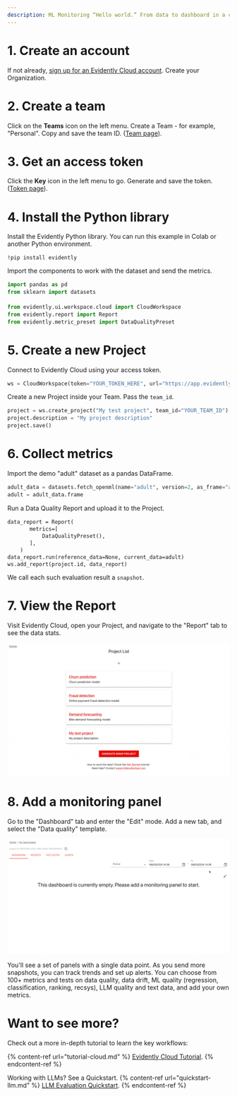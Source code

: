 ```yaml
---
description: ML Monitoring “Hello world.” From data to dashboard in a couple of minutes. 
---
```


# 1. Create an account  

If not already, [sign up for an Evidently Cloud account](https://app.evidently.cloud/signup). Create your Organization.

# 2. Create a team 

Click on the **Teams** icon on the left menu. Create a Team - for example, "Personal". Copy and save the team ID. ([Team page](https://app.evidently.cloud/teams)).

# 3. Get an access token

Click the **Key** icon in the left menu to go. Generate and save the token. ([Token page](https://app.evidently.cloud/token)).

# 4. Install the Python library

Install the Evidently Python library. You can run this example in Colab or another Python environment.

```
!pip install evidently
```

Import the components to work with the dataset and send the metrics. 

```python
import pandas as pd
from sklearn import datasets

from evidently.ui.workspace.cloud import CloudWorkspace
from evidently.report import Report
from evidently.metric_preset import DataQualityPreset
```

# 5. Create a new Project 

Connect to Evidently Cloud using your access token.

```python
ws = CloudWorkspace(token="YOUR_TOKEN_HERE", url="https://app.evidently.cloud")
```

Create a new Project inside your Team. Pass the `team_id`.

```python
project = ws.create_project("My test project", team_id="YOUR_TEAM_ID")
project.description = "My project description"
project.save()
```

# 6. Collect metrics

Import the demo "adult" dataset as a pandas DataFrame. 

```python
adult_data = datasets.fetch_openml(name="adult", version=2, as_frame="auto")
adult = adult_data.frame
```

Run a Data Quality Report and upload it to the Project.

```
data_report = Report(
       metrics=[
           DataQualityPreset(),
       ],
    )
data_report.run(reference_data=None, current_data=adult)
ws.add_report(project.id, data_report)
```

We call each such evaluation result a `snapshot`.

# 7. View the Report

Visit Evidently Cloud, open your Project, and navigate to the "Report" tab to see the data stats.

![](../.gitbook/assets/cloud/qs_view_reports.gif)

# 8. Add a monitoring panel

Go to the "Dashboard" tab and enter the "Edit" mode. Add a new tab, and select the "Data quality" template.

![](../.gitbook/assets/cloud/qs_add_data_quality_tab_2.gif)

You'll see a set of panels with a single data point. As you send more snapshots, you can track trends and set up alerts. You can choose from 100+ metrics and tests on data quality, data drift, ML quality (regression, classification, ranking, recsys), LLM quality and text data, and add your own metrics.

# Want to see more?

Check out a more in-depth tutorial to learn the key workflows: 

{% content-ref url="tutorial-cloud.md" %}
[Evidently Cloud Tutorial](tutorial-cloud.md). 
{% endcontent-ref %}

Working with LLMs? See a Quickstart. 
{% content-ref url="quickstart-llm.md" %}
[LLM Evaluation Quickstart](quickstart-llm.md). 
{% endcontent-ref %}
